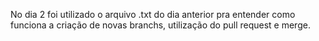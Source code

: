 No dia 2 foi utilizado o arquivo .txt do dia anterior pra entender como funciona a criação de novas branchs, utilização do pull request e merge.

